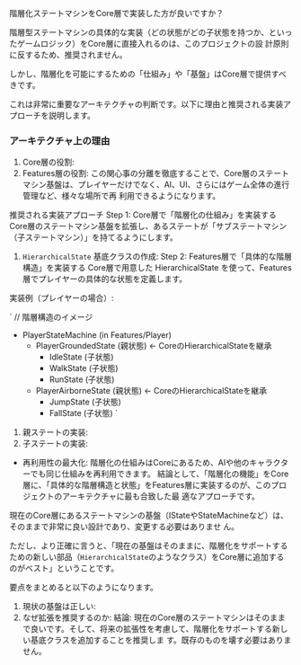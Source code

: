 階層化ステートマシンをCore層で実装した方が良いですか？  

階層型ステートマシンの具体的な実装（どの状態がどの子状態を持つか、といったゲームロジック）をCore層に直接入れるのは、このプロジェクトの設
  計原則に反するため、推奨されません。


  しかし、階層化を可能にするための「仕組み」や「基盤」はCore層で提供すべきです。


  これは非常に重要なアーキテクチャの判断です。以下に理由と推奨される実装アプローチを説明します。

  ### アーキテクチャ上の理由


   1. Core層の役割:
   2. Features層の役割:
  この関心事の分離を徹底することで、Core層のステートマシン基盤は、プレイヤーだけでなく、AI、UI、さらにはゲーム全体の進行管理など、様々な場所で再
  利用できるようになります。


  推奨される実装アプローチ
  Step 1: Core層で「階層化の仕組み」を実装する
  Core層のステートマシン基盤を拡張し、あるステートが「サブステートマシン（子ステートマシン）」を持てるようにします。


   1. `HierarchicalState` 基底クラスの作成:
  Step 2: Features層で「具体的な階層構造」を実装する
  Core層で用意した HierarchicalState を使って、Features層でプレイヤーの具体的な状態を定義します。

  実装例（プレイヤーの場合）:


  `
  // 階層構造のイメージ
  - PlayerStateMachine (in Features/Player)
    - PlayerGroundedState (親状態)  <- CoreのHierarchicalStateを継承
      - IdleState (子状態)
      - WalkState (子状態)
      - RunState (子状態)
    - PlayerAirborneState (親状態) <- CoreのHierarchicalStateを継承
      - JumpState (子状態)
      - FallState (子状態)
  `


   1. 親ステートの実装:
   2. 子ステートの実装:
   * 再利用性の最大化: 階層化の仕組みはCoreにあるため、AIや他のキャラクターでも同じ仕組みを再利用できます。
  結論として、「階層化の機能」をCore層に、「具体的な階層構造と状態」をFeatures層に実装するのが、このプロジェクトのアーキテクチャに最も合致した最
  適なアプローチです。


現在のCore層にあるステートマシンの基盤（IStateやStateMachineなど）は、そのままで非常に良い設計であり、変更する必要はありませ
  ん。


  ただし、より正確に言うと、「現在の基盤はそのままに、階層化をサポートするための新しい部品（`HierarchicalState`のようなクラス）をCore層に追加する
  のがベスト」ということです。

  要点をまとめると以下のようになります。


   1. 現状の基盤は正しい:
   2. なぜ拡張を推奨するのか:
  結論:
  現在のCore層のステートマシンはそのままで良いです。そして、将来の拡張性を考慮して、階層化をサポートする新しい基底クラスを追加することを推奨しま
  す。既存のものを壊す必要はありません。
  